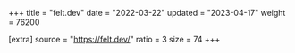 +++
title = "felt.dev"
date = "2022-03-22"
updated = "2023-04-17"
weight = 76200

[extra]
source = "https://felt.dev/"
ratio = 3
size = 74
+++
